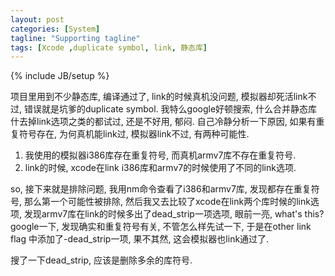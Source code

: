 ```yaml
---
layout: post
categories: [System]
tagline: "Supporting tagline"
tags: [Xcode ,duplicate symbol, link, 静态库]
---
```

{% include JB/setup %}

项目里用到不少静态库, 编译通过了, link的时候真机没问题, 模拟器却死活link不过, 错误就是坑爹的duplicate symbol.
我特么google好顿搜索, 什么合并静态库什去掉link选项之类的都试过, 还是不好用, 郁闷. 自己冷静分析一下原因, 
如果有重复符号存在, 为何真机能link过, 模拟器link不过, 有两种可能性.

1. 我使用的模拟器i386库存在重复符号, 而真机armv7库不存在重复符号.
2. link的时候, xcode在link i386库和armv7的时候使用了不同的link选项.

so, 接下来就是排除问题, 我用nm命令查看了i386和armv7库, 发现都存在重复符号, 那么第一个可能性被排除, 
然后我又去比较了xcode在link两个库时候的link选项, 发现armv7库在link的时候多出了dead_strip一项选项, 眼前一亮, what's this?
google一下, 发现确实和重复符号有关, 不管怎么样先试一下, 于是在other link flag 中添加了-dead_strip一项, 果不其然, 
这会模拟器也link通过了.

搜了一下dead_strip, 应该是删除多余的库符号.
